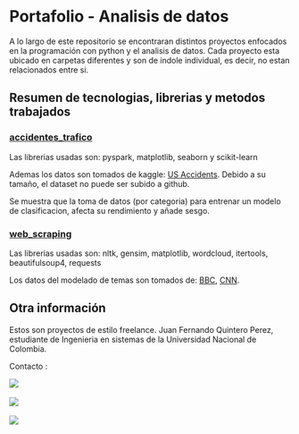 # Portafolio - Analisis de datos

A lo largo de este repositorio se encontraran distintos proyectos enfocados en la programación con python y el analisis de datos.
Cada proyecto esta ubicado en carpetas diferentes y son de indole individual, es decir, no estan relacionados entre si.

## Resumen de tecnologias, librerias y metodos trabajados

### [accidentes_trafico](https://github.com/juquinterope/ppi_pl_QUINTEROjf/tree/main/accidentes_trafico)

Las librerias usadas son: pyspark, matplotlib, seaborn y scikit-learn

Ademas los datos son tomados de kaggle: [US Accidents](https://www.kaggle.com/datasets/sobhanmoosavi/us-accidents/data).
Debido a su tamaño, el dataset no puede ser subido a github.

Se muestra que la toma de datos (por categoria) para entrenar un modelo de clasificacion,
afecta su rendimiento y añade sesgo.

### [web_scraping](https://github.com/juquinterope/ppi_pl_QUINTEROjf/tree/main/web_scrapping)

Las librerias usadas son: nltk, gensim, matplotlib, wordcloud, itertools, beautifulsoup4, requests

Los datos del modelado de temas son tomados de: [BBC](https://www.bbc.com/mundo), [CNN](https://cnnespanol.cnn.com/).

## Otra información

Estos son proyectos de estilo freelance.
Juan Fernando Quintero Perez, estudiante de Ingenieria en sistemas de la Universidad Nacional de Colombia.

Contacto :

[![](https://img.shields.io/badge/LinkedIn-0077B5?style=for-the-badge&logo=linkedin&logoColor=white)](https://www.linkedin.com/in/juan-fernando-quintero-perez-9097b7279/)
&nbsp;

[![](https://img.icons8.com/?size=100&id=HKdmFbFm7xQV&format=png&color=000000)](https://www.upwork.com/freelancers/~01dea044647af5e80a)
&nbsp;

[![](https://img.shields.io/badge/stack%20overflow-FE7A16?logo=stack-overflow&logoColor=white&style=for-the-badge)](https://stackoverflow.com/users/20489420/juan-fernando-quintero)
&nbsp;


